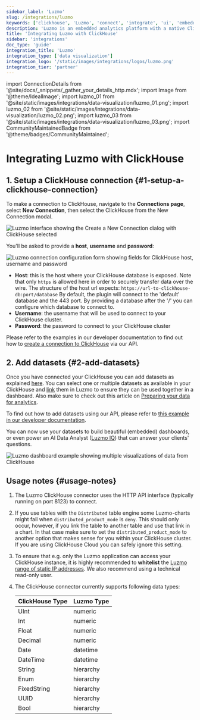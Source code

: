 ```yaml
---
sidebar_label: 'Luzmo'
slug: /integrations/luzmo
keywords: ['clickhouse', 'Luzmo', 'connect', 'integrate', 'ui', 'embedded']
description: 'Luzmo is an embedded analytics platform with a native ClickHouse integration, purpose-built for Software and SaaS applications.'
title: 'Integrating Luzmo with ClickHouse'
sidebar: 'integrations'
doc_type: 'guide'
integration_title: 'Luzmo'
integration_type: ['data visualization']
integration_logo: '/static/images/integrations/logos/luzmo.png'
integration_tier: 'partner'
---
```


import ConnectionDetails from '@site/docs/_snippets/_gather_your_details_http.mdx';
import Image from '@theme/IdealImage';
import luzmo_01 from '@site/static/images/integrations/data-visualization/luzmo_01.png';
import luzmo_02 from '@site/static/images/integrations/data-visualization/luzmo_02.png';
import luzmo_03 from '@site/static/images/integrations/data-visualization/luzmo_03.png';
import CommunityMaintainedBadge from '@theme/badges/CommunityMaintained';

# Integrating Luzmo with ClickHouse

<CommunityMaintainedBadge/>

## 1. Setup a ClickHouse connection {#1-setup-a-clickhouse-connection}

To make a connection to ClickHouse, navigate to the **Connections page**, select **New Connection**, then select the ClickHouse from the New Connection modal.

<Image img={luzmo_01} size="md" alt="Luzmo interface showing the Create a New Connection dialog with ClickHouse selected" border />

You'll be asked to provide a **host**, **username** and **password**:

<Image img={luzmo_02} size="md" alt="Luzmo connection configuration form showing fields for ClickHouse host, username and password" border />

*   **Host**: this is the host where your ClickHouse database is exposed. Note that only `https` is allowed here in order to securely transfer data over the wire. The structure of the host url expects: `https://url-to-clickhouse-db:port/database`
    By default, the plugin will connect to the 'default' database and the 443 port. By providing a database after the '/' you can configure which database to connect to.
*   **Username**: the username that will be used to connect to your ClickHouse cluster.
*   **Password**: the password to connect to your ClickHouse cluster

Please refer to the examples in our developer documentation to find out how to [create a connection to ClickHouse](https://developer.luzmo.com/api/createAccount?exampleSection=AccountCreateClickhouseRequestBody) via our API.

## 2. Add datasets {#2-add-datasets}

Once you have connected your ClickHouse you can add datasets as explained [here](https://academy.luzmo.com/article/ldx3iltg). You can select one or multiple datasets as available in your ClickHouse and [link](https://academy.luzmo.com/article/gkrx48x5) them in Luzmo to ensure they can be used together in a dashboard. Also make sure to check out this article on [Preparing your data for analytics](https://academy.luzmo.com/article/u492qov0).

To find out how to add datasets using our API, please refer to [this example in our developer documentation](https://developer.luzmo.com/api/createDataprovider?exampleSection=DataproviderCreateClickhouseRequestBody).

You can now use your datasets to build beautiful (embedded) dashboards, or even power an AI Data Analyst ([Luzmo IQ](https://luzmo.com/iq)) that can answer your clients' questions.

<Image img={luzmo_03} size="md" alt="Luzmo dashboard example showing multiple visualizations of data from ClickHouse" border />

## Usage notes {#usage-notes}

1. The Luzmo ClickHouse connector uses the HTTP API interface (typically running on port 8123) to connect.
2. If you use tables with the `Distributed` table engine some Luzmo-charts might fail when `distributed_product_mode` is `deny`. This should only occur, however, if you link the table to another table and use that link in a chart. In that case make sure to set the `distributed_product_mode` to another option that makes sense for you within your ClickHouse cluster. If you are using ClickHouse Cloud you can safely ignore this setting.
3. To ensure that e.g. only the Luzmo application can access your ClickHouse instance, it is highly recommended to **whitelist** the [Luzmo range of static IP addresses](https://academy.luzmo.com/article/u9on8gbm). We also recommend using a technical read-only user.
4. The ClickHouse connector currently supports following data types:

    | ClickHouse Type | Luzmo Type |
    | --- | --- |
    | UInt | numeric |
    | Int | numeric |
    | Float | numeric |
    | Decimal | numeric |
    | Date | datetime |
    | DateTime | datetime |
    | String | hierarchy |
    | Enum | hierarchy |
    | FixedString | hierarchy |
    | UUID | hierarchy |
    | Bool | hierarchy |

